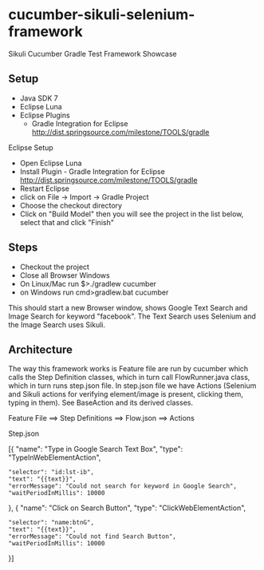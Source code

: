 # cucumber-sikuli-selenium-framework 
Sikuli Cucumber Gradle Test Framework Showcase

## Setup
* Java SDK 7
* Eclipse Luna
* Eclipse Plugins
  * Gradle Integration for Eclipse http://dist.springsource.com/milestone/TOOLS/gradle
 
Eclipse Setup
* Open Eclipse Luna 
* Install Plugin - Gradle Integration for Eclipse http://dist.springsource.com/milestone/TOOLS/gradle
* Restart Eclipse
* click on File -> Import -> Gradle Project
* Choose the checkout directory
* Click on "Build Model" then you will see the project in the list below, select that and click "Finish"

## Steps

* Checkout the project
* Close all Browser Windows
* On Linux/Mac run $>./gradlew cucumber
* on Windows run cmd>gradlew.bat cucumber

This should start a new Browser window, shows Google Text Search and Image Search for keyword "facebook".
The Text Search uses Selenium and the Image Search uses Sikuli.

## Architecture

The way this framework works is Feature file are run by cucumber which calls the Step Definition classes, which in turn call FlowRunner.java class, which in turn runs step.json file. In step.json file we have Actions (Selenium and Sikuli actions for verifying element/image is present, clicking them, typing in them). See BaseAction and its derived classes.

Feature File ==> Step Definitions ==> Flow.json ==> Actions

Step.json

[{
    "name": "Type in Google Search Text Box",
    "type": "TypeInWebElementAction",

    "selector": "id:lst-ib",
    "text": "{{text}}",
    "errorMessage": "Could not search for keyword in Google Search",
    "waitPeriodInMillis": 10000

},
{
    "name": "Click on Search Button",
    "type": "ClickWebElementAction",

    "selector": "name:btnG",
    "text": "{{text}}",
    "errorMessage": "Could not find Search Button",
    "waitPeriodInMillis": 10000

}]
